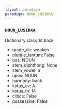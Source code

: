 ```yaml
---
layout: paradigm
paradigm: NOUN_LUSIKKA
---
```

### ` NOUN_LUSIKKA `

Dictionary class 14 back
* grade_dir: weaken
* plurale_tantum: False
* pos: NOUN
* stem_diphthong: None
* stem_vowel: a
* upos: NOUN
* harmony: back
* kotus_av: A
* kotus_tn: 14
* clitics: False
* possessive: False
